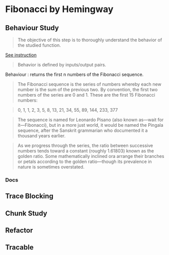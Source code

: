 
# Fibonacci by Hemingway

## Behaviour Study

>The objective of this step is to thoroughly understand the behavior of the studied function.

[See instruction]('./Behaviour)

>Behavior is defined by inputs/output pairs.

Behaviour : returns the first n numbers of the Fibonacci sequence.

>The Fibonacci sequence is the series of numbers whereby each new number is the sum of the previous two. By convention, the first two numbers of the series are 0 and 1. These are the first 15 Fibonacci numbers:

> 0, 1, 1, 2, 3, 5, 8, 13, 21, 34, 55, 89, 144, 233, 377

>The sequence is named for Leonardo Pisano (also known as—wait for it—Fibonacci), but in a more just world, it would be named the Pingala sequence, after the Sanskrit grammarian who documented it a thousand years earlier.

>As we progress through the series, the ratio between successive numbers tends toward a constant (roughly 1.61803) known as the golden ratio. Some mathematically inclined ora arrange their branches or petals according to the golden ratio—though its prevalence in nature is sometimes overstated.

### Docs


## Trace Blocking

## Chunk Study

## Refactor

## Tracable

